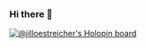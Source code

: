 ### Hi there 👋

[![@jilloestreicher's Holopin board](https://holopin.io/api/user/board?user=jilloestreicher)](https://holopin.io/@jilloestreicher)


<!--
**jilloestreicher/jilloestreicher** is a ✨ _special_ ✨ repository because its `README.md` (this file) appears on your GitHub profile.

Here are some ideas to get you started:

- 🔭 I’m currently working on ...
- 🌱 I’m currently learning ...
- 👯 I’m looking to collaborate on ...
- 🤔 I’m looking for help with ...
- 💬 Ask me about ...
- 📫 How to reach me: ...
- 😄 Pronouns: ...
- ⚡ Fun fact: ...
-->
